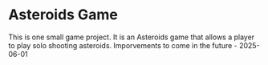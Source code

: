 # Asteroids Game

This is one small game project. It is an Asteroids game that allows a player to play solo shooting asteroids. Imporvements to come in the future - 2025-06-01